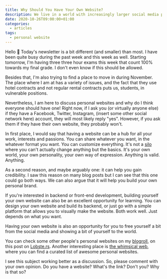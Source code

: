 ```yaml
---
title: Why Should You Have Your Own Website?
description: We live in a world with increasingly larger social media platforms. Everyone's profile looks the same, barely distinguishable. Why not have a website?
date: 2020-10-26T09:00:00+01:00
categories:
  - articles
tags:
  - personal website
---
```


Hello 👋 Today's newsletter is a bit different (and smaller) than most. I have been quite busy during the past week and this week as well. Starting tomorrow, I'm having three three hour exams this week that count 100% towards my final grade. I don't even know if this should be allowed.

<!--more-->

Besides that, I'm also trying to find a place to move in during November. The place where I am at has a variety of issues, and the fact that they use hotel contracts and not regular rental contracts puts us, students, in vulnerable positions.

Nevertheless, I am here to discuss personal websites and why do I think everyone should have one! Right now, if I ask you (or virtually anyone else) if they have a Facebook, Twitter, Instagram, (insert some other social network here) account, they will most likely reply "yes". However, if you ask them if they have their own website, they probably won't.

In first place, I would say that having a website can be a hub for all your work, interests and passions. You can share whatever you want, in the whatever format you want. You can customize everything. It's not a [silo](https://indieweb.org/silo) where you can't actually change anything but the basics. It's your own world, your own personality, your own way of expression. Anything is valid. Anything.

As a second reason, and maybe arguably one: it can help you gain credibility. I saw this reason on many blog posts but I can see that this one could go both ways. We can also argue that it will help you build your own personal brand.

If you're interested in backend or front-end development, building yourself your own website can also be an excellent opportunity for learning. You can design your own website and build its backend, or just go with a simple platform that allows you to visually make the website. Both work well. Just depends on what you want.

Having your own website is also an opportunity for you to free yourself a bit from the social media and showing a bit of yourself to the world.

You can check some other people's personal websites on my [blogroll](/blogroll), on this post on [Lobste.rs](https://lobste.rs/s/h9xgpv/rate_my_homepage). Another interesting place is [the whimsical web](https://whimsical.club/), where you can find a curated list of awesome personal websites.

I see this subject working better as a discussion. So, please comment with your own opinion. Do you have a website? What's the link? Don't you? Why is that so?
